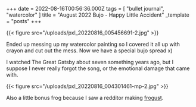 +++
date = 2022-08-16T00:56:36.000Z
tags = [ "bullet journal", "watercolor" ]
title = "August 2022 Bujo - Happy Little Accident"
_template = "posts"
+++

{{< figure src="/uploads/pxl_20220816_005456691-2.jpg" >}}

Ended up messing up my watercolor painting so I covered it all up with crayon and cut out the mess. Now we have a special bujo spread x)

I watched The Great Gatsby about seven something years ago, but I suppose I never really forgot the song, or the emotional damage that came with.

{{< figure src="/uploads/pxl_20220816_004301461-mp-2.jpg" >}}

Also a little bonus frog because I saw a redditor making [frogust](https://old.reddit.com/r/bulletjournal/comments/wpaare/its_frogust/). 
